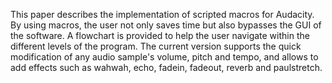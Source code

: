 This paper describes the implementation of scripted macros for Audacity. By using macros, the user not only saves time but also bypasses the GUI of the software. A flowchart is provided to help the user navigate within the different levels of the program. The current version supports the quick modification of any audio sample's volume, pitch and tempo, and allows to add effects such as wahwah, echo, fadein, fadeout, reverb and paulstretch.

